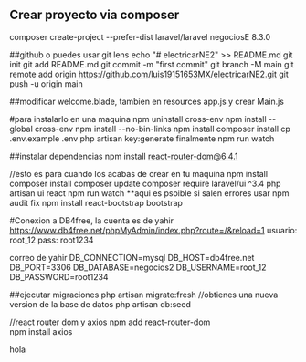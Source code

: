 ## Crear proyecto via composer
composer create-project --prefer-dist laravel/laravel negociosE 8.3.0

##github o puedes usar git lens
echo "# electricarNE2" >> README.md
git init
git add README.md
git commit -m "first commit"
git branch -M main
git remote add origin https://github.com/luis19151653MX/electricarNE2.git
git push -u origin main

##modificar 
welcome.blade, tambien en resources app.js y crear Main.js

#para instalarlo en una maquina
npm uninstall cross-env
npm install --global cross-env
npm install --no-bin-links
npm install
composer install
cp .env.example .env
php artisan key:generate
finalmente npm run watch


##instalar dependencias
npm install react-router-dom@6.4.1

//esto es para cuando los acabas de crear en tu maquina
npm install
composer install
composer update
composer require laravel/ui ^3.4
php artisan ui react
npm run watch **aqui es psoible si salen errores usar npm audit fix
npm install react-bootstrap bootstrap

#Conexion a DB4free, la cuenta es de yahir
https://www.db4free.net/phpMyAdmin/index.php?route=/&reload=1
usuario: root_12
pass: root1234


correo de yahir
DB_CONNECTION=mysql
DB_HOST=db4free.net
DB_PORT=3306
DB_DATABASE=negocios2
DB_USERNAME=root_12
DB_PASSWORD=root1234

##ejecutar migraciones
php artisan migrate:fresh //obtienes una nueva version de la base de datos
 php artisan db:seed 


//react router dom y axios
npm add react-router-dom  
npm install axios


hola




